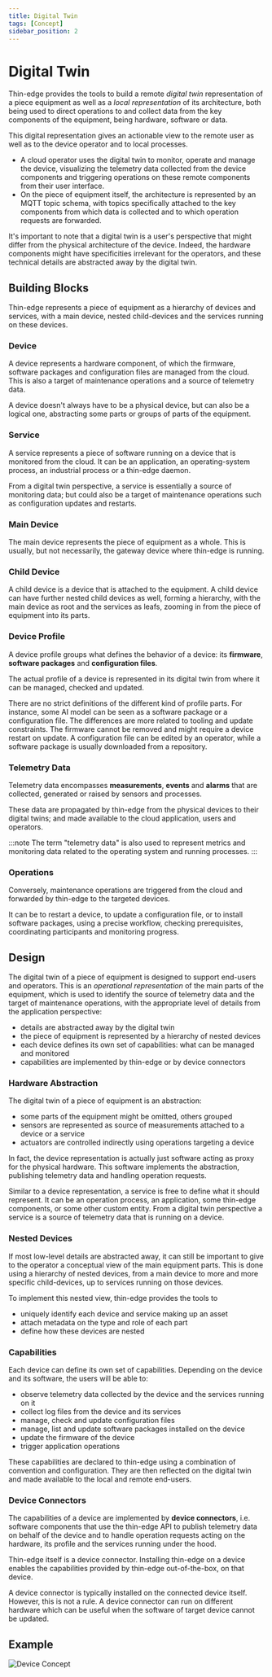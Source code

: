 ```yaml
---
title: Digital Twin
tags: [Concept]
sidebar_position: 2
---
```


# Digital Twin

Thin-edge provides the tools to build
a remote *digital twin* representation of a piece equipment
as well as a *local representation* of its architecture,
both being used to direct operations to and collect data from
the key components of the equipment, being hardware, software or data.

This digital representation gives an actionable view to the remote user
as well as to the device operator and to local processes.

- A cloud operator uses the digital twin to monitor, operate and manage the device,
  visualizing the telemetry data collected from the device components
  and triggering operations on these remote components from their user interface.
- On the piece of equipment itself, the architecture is represented by an MQTT topic schema,
  with topics specifically attached to the key components
  from which data is collected and to which operation requests are forwarded.

It's important to note that a digital twin is a user's perspective
that might differ from the physical architecture of the device.
Indeed, the hardware components might have specificities irrelevant for the operators,
and these technical details are abstracted away by the digital twin.

## Building Blocks

Thin-edge represents a piece of equipment as a hierarchy of devices and services,
with a main device, nested child-devices and the services running on these devices.

### Device

A device represents a hardware component, of which the firmware, software packages and configuration files are managed from the cloud.
This is also a target of maintenance operations and a source of telemetry data.

A device doesn't always have to be a physical device, but can also be a logical one,
abstracting some parts or groups of parts of the equipment.

### Service

A service represents a piece of software running on a device that is monitored from the cloud.
It can be an application, an operating-system process, an industrial process or a thin-edge daemon.

From a digital twin perspective, a service is essentially a source of monitoring data;
but could also be a target of maintenance operations such as configuration updates and restarts.

### Main Device

The main device represents the piece of equipment as a whole.
This is usually, but not necessarily, the gateway device where thin-edge is running.

### Child Device

A child device is a device that is attached to the equipment.
A child device can have further nested child devices as well,
forming a hierarchy, with the main device as root and the services as leafs,
zooming in from the piece of equipment into its parts.

### Device Profile

A device profile groups what defines the behavior of a device:
its __firmware__, __software packages__ and __configuration files__.

The actual profile of a device is represented in its digital twin
from where it can be managed, checked and updated.

There are no strict definitions of the different kind of profile parts.
For instance, some AI model can be seen as a software package or a configuration file.
The differences are more related to tooling and update constraints.
The firmware cannot be removed and might require a device restart on update.
A configuration file can be edited by an operator,
while a software package is usually downloaded from a repository.

### Telemetry Data

Telemetry data encompasses __measurements__, __events__ and __alarms__
that are collected, generated or raised by sensors and processes.

These data are propagated by thin-edge from the physical devices to their digital twins;
and made available to the cloud application, users and operators.

:::note
The term "telemetry data" is also used to
represent metrics and monitoring data related to the operating system and running processes.
:::

### Operations

Conversely, maintenance operations are triggered from the cloud and forwarded by thin-edge to the targeted devices.

It can be to restart a device, to update a configuration file, or to install software packages,
using a precise workflow, checking prerequisites, coordinating participants and monitoring progress.

## Design

The digital twin of a piece of equipment is designed to support end-users and operators.
This is an *operational representation* of the main parts of the equipment,
which is used to identify the source of telemetry data and the target of maintenance operations,
with the appropriate level of details from the application perspective:

- details are abstracted away by the digital twin
- the piece of equipment is represented by a hierarchy of nested devices
- each device defines its own set of capabilities: what can be managed and monitored
- capabilities are implemented by thin-edge or by device connectors

### Hardware Abstraction

The digital twin of a piece of equipment is an abstraction:

- some parts of the equipment might be omitted, others grouped
- sensors are represented as source of measurements attached to a device or a service
- actuators are controlled indirectly using operations targeting a device

In fact, the device representation is actually just software acting as proxy for the physical hardware.
This software implements the abstraction, publishing telemetry data and handling operation requests.

Similar to a device representation, a service is free to define what it should represent.
It can be an operation process, an application, some thin-edge components, or some other custom entity.
From a digital twin perspective a service is a source of telemetry data that is running on a device.

### Nested Devices

If most low-level details are abstracted away,
it can still be important to give to the operator a conceptual view of the main equipment parts.
This is done using a hierarchy of nested devices,
from a main device to more and more specific child-devices,
up to services running on those devices.

To implement this nested view, thin-edge provides the tools to
- uniquely identify each device and service making up an asset
- attach metadata on the type and role of each part
- define how these devices are nested

### Capabilities

Each device can define its own set of capabilities.
Depending on the device and its software, the users will be able to:
- observe telemetry data collected by the device and the services running on it
- collect log files from the device and its services
- manage, check and update configuration files
- manage, list and update software packages installed on the device
- update the firmware of the device
- trigger application operations

These capabilities are declared to thin-edge using a combination of convention and configuration.
They are then reflected on the digital twin and made available to the local and remote end-users.

### Device Connectors

The capabilities of a device are implemented by __device connectors__,
i.e. software components that use the thin-edge API
to publish telemetry data on behalf of the device and to handle operation requests
acting on the hardware, its profile and the services running under the hood.

Thin-edge itself is a device connector.
Installing thin-edge on a device enables the capabilities provided by thin-edge out-of-the-box, on that device.

A device connector is typically installed on the connected device itself. However, this is not a rule.
A device connector can run on different hardware
which can be useful when the software of target device cannot be updated.

## Example

![Device Concept](images/device-concept.svg)




